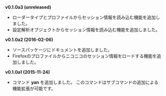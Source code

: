 **v0.1.0a3 (unreleased)**

* ローダータイプとプロファイルからセッション情報を読み込む機能を追加しました。
* 設定解析オブジェクトからセッション情報を読み込む機能を追加しました。


**v0.1.0a2 (2016-02-06)**

* ソースパッケージにドキュメントを追加しました。
* Firefoxのプロファイルからニコニコのセッション情報をロードする機能を追加しました。


**v0.1.0a1 (2015-11-24)**

* コマンド **yan** を追加しました。
  このコマンドはサブコマンドの追加による機能拡張が可能です。
